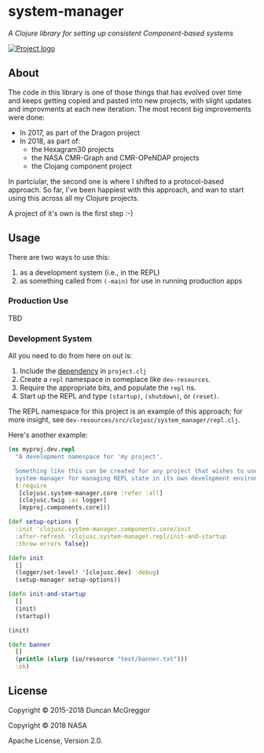 # system-manager

*A Clojure library for setting up consistent Component-based systems*

[![Project logo][logo]][logo-link]


## About

The code in this library is one of those things that has evolved over time and
keeps getting copied and pasted into new projects, with slight updates and
improvments at each new iteration. The most recent big improvements were
done:
* In 2017, as part of the Dragon project
* In 2018, as part of:
   * the Hexagram30 projects
   * the NASA CMR-Graph and CMR-OPeNDAP projects
   * the Clojang component project

In partciular, the second one is where I shifted to a protocol-based approach.
So far, I've been happiest with this approach, and wan to start using this
across all my Clojure projects.

A project of it's own is the first step :-)


## Usage

There are two ways to use this:

1. as a development system (i.e., in the REPL)
1. as something called from `(-main)` for use in running production apps


### Production Use

TBD


### Development System

All you need to do from here on out is:

1. Include the [dependency][dep] in `project.clj`
1. Create a `repl` namespace in someplace like `dev-resources`.
1. Require the appropriate bits, and populate the `repl` ns.
1. Start up the REPL and type `(startup)`, `(shutdown)`, or
   `(reset)`.

The REPL namespace for this project is an example of this approach; for more
insight, see `dev-resources/src/clojusc/system_manager/repl.clj`.

Here's another example:

```clj
(ns myproj.dev.repl
  "A development namespace for 'my project'.

  Something like this can be created for any project that wishes to use the
  system-manager for managing REPL state in its own development environment."
  (:require
   [clojusc.system-manager.core :refer :all]
   [clojusc.twig :as logger]
   [myproj.components.core]))

(def setup-options {
  :init 'clojusc.system-manager.components.core/init
  :after-refresh 'clojusc.system-manager.repl/init-and-startup
  :throw-errors false})

(defn init
  []
  (logger/set-level! '[clojusc.dev] :debug)
  (setup-manager setup-options))

(defn init-and-startup
  []
  (init)
  (startup))

(init)

(defn banner
  []
  (println (slurp (io/resource "text/banner.txt")))
  :ok)
```


## License

Copyright © 2015-2018 Duncan McGreggor

Copyright © 2018 NASA

Apache License, Version 2.0.


<!-- Named page links below: /-->

[logo]: https://avatars0.githubusercontent.com/u/18177940?s=250
[logo-large]: https://avatars0.githubusercontent.com/u/18177940
[logo-link]: https://github.com/clojusc/
[dep]: https://clojars.org/clojusc/system-manager
